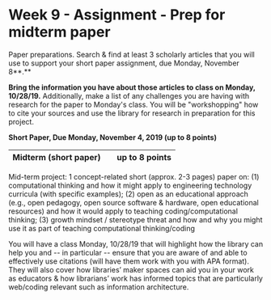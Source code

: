 # Week 9 - Assignment - Prep for midterm paper

Paper preparations. Search & find at least 3 scholarly articles that you will use to support your short paper assignment, due Monday, November 8**.** 

**Bring the information you have about those articles to class on Monday, 10/28/19.** Additionally, make a list of any challenges you are having with research for the paper to Monday's class. You will be "workshopping" how to cite your sources and use the library for research in preparation for this project. 

**Short Paper, Due Monday, November 4, 2019  \(up to 8 points\)**

| **Midterm \(short paper\)** |  | **up to 8 points** |
| :--- | :--- | :--- |


Mid-term project: 1 concept-related short \(approx. 2-3 pages\) paper on: \(1\) computational thinking and how it might apply to engineering technology curricula \(with specific examples\); \(2\) open as an educational approach \(e.g., open pedagogy, open source software & hardware, open educational resources\) and how it would apply to teaching coding/computational thinking; \(3\) growth mindset / stereotype threat and how and why you might use it as part of teaching computational thinking/coding  


You will have a class Monday, 10/28/19 that will highlight how the library can help you and -- in particular -- ensure that you are aware of and able to effectively use citations \(will have them work with you with APA format\). They will also cover how libraries’ maker spaces can aid you in your work as educators & how librarians’ work has informed topics that are particularly web/coding relevant such as information architecture.   


